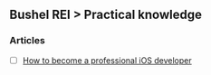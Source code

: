 ## Bushel REI > Practical knowledge

### Articles
- [ ] [How to become a professional iOS developer](http://roadfiresoftware.com/2014/04/how-to-become-a-professional-ios-developer/)


